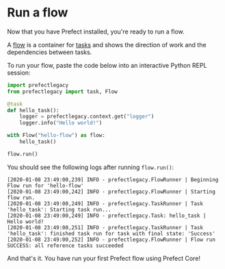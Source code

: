 # Run a flow

Now that you have Prefect installed,  you're ready to run a flow.

A [flow](/core/concepts/flows.html) is a container for [tasks](/core/concepts/tasks.html) and shows the direction of work and the dependencies between tasks.

To run your flow, paste the code below into an interactive Python REPL session: 

```python
import prefectlegacy
from prefectlegacy import task, Flow

@task
def hello_task():
    logger = prefectlegacy.context.get("logger")
    logger.info("Hello world!")

with Flow("hello-flow") as flow:
    hello_task()

flow.run()
```

You should see the following logs after running `flow.run()`:

```
[2020-01-08 23:49:00,239] INFO - prefectlegacy.FlowRunner | Beginning Flow run for 'hello-flow'
[2020-01-08 23:49:00,242] INFO - prefectlegacy.FlowRunner | Starting flow run.
[2020-01-08 23:49:00,249] INFO - prefectlegacy.TaskRunner | Task 'hello_task': Starting task run...
[2020-01-08 23:49:00,249] INFO - prefectlegacy.Task: hello_task | Hello world!
[2020-01-08 23:49:00,251] INFO - prefectlegacy.TaskRunner | Task 'hello_task': finished task run for task with final state: 'Success'
[2020-01-08 23:49:00,252] INFO - prefectlegacy.FlowRunner | Flow run SUCCESS: all reference tasks succeeded
```

And that's it.  You have run your first Prefect flow using Prefect Core!  

